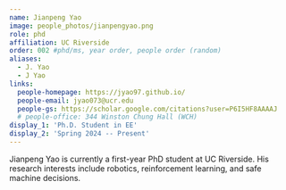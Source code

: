 ```yaml
---
name: Jianpeng Yao
image: people_photos/jianpengyao.png
role: phd
affiliation: UC Riverside
order: 002 #phd/ms, year order, people order (random)
aliases:
  - J. Yao
  - J Yao
links:
  people-homepage: https://jyao97.github.io/
  people-email: jyao073@ucr.edu
  people-gs: https://scholar.google.com/citations?user=P6I5HF8AAAAJ
  # people-office: 344 Winston Chung Hall (WCH)
display_1: 'Ph.D. Student in EE'
display_2: 'Spring 2024 -- Present'
---
```


Jianpeng Yao is currently a first-year PhD student at UC Riverside. His research interests include robotics, reinforcement learning, and safe machine decisions.
